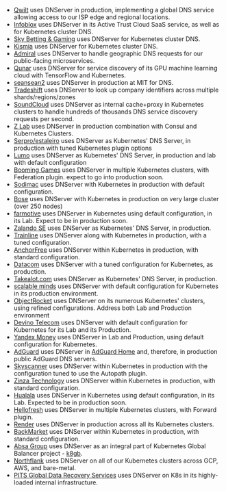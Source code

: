 * [Qwilt](https://www.qwilt.com) uses DNServer in production, implementing a global DNS service allowing access to our ISP edge and regional locations.
* [Infoblox](https://www.infoblox.com) uses DNServer in its Active Trust Cloud SaaS service, as well as for Kubernetes cluster DNS.
* [Sky Betting & Gaming](https://engineering.skybettingandgaming.com) uses DNServer for Kubernetes cluster DNS.
* [Kismia](https://kismia.com) uses DNServer for Kubernetes cluster DNS.
* [Admiral](https://getadmiral.com) uses DNServer to handle geographic DNS requests for our public-facing microservices.
* [Qunar](https://qunar.com) uses DNServer for service discovery of its GPU machine learning cloud with TensorFlow and Kubernetes.
* [seansean2](https://web.mit.edu) uses DNServer in production at MIT for DNS.
* [Tradeshift](https://tradeshift.com/) uses DNServer to look up company identifiers across multiple shards/regions/zones
* [SoundCloud](https://soundcloud.com/) uses DNServer as internal cache+proxy in Kubernetes clusters to handle hundreds of thousands DNS service discovery requests per second.
* [Z Lab](https://zlab.co.jp) uses DNServer in production combination with Consul and Kubernetes Clusters.
* [Serpro/estaleiro](estaleiro.serpro.gov.br) uses DNServer as Kubernetes' DNS Server, in production with tuned Kubernetes plugin options
* [Lumo](https://thinklumo.com) uses DNServer as Kubernetes' DNS Server, in production and lab with default configuration
* [Booming Games](https://booming-games.com) uses DNServer in multiple Kubernetes clusters, with Federation plugin. expect to go into production soon.
* [Sodimac](https://www.sodimac.cl) uses DNServer with Kubernetes in production with default configuration.
* [Bose](https://www.bose.com/) uses DNServer with Kubernetes in production on very large cluster (over 250 nodes)
* [farmotive](https://farmotive.io) uses DNServer in Kubernetes using default configuration, in its Lab. Expect to be in production soon.
* [Zalando SE](https://www.zalando.de) uses DNServer as Kubernetes' DNS Server, in production.
* [Trainline](https://trainline.com) uses DNServer along with Kubernetes in production, with a tuned configuration.
* [AnchorFree](https://www.anchorfree.com) uses DNServer within Kubernetes in production, with standard configuration.
* [Datacom](https://datacom.co.nz) uses DNServer with a tuned configuration for Kubernetes, as production.
* [Takealot.com](https://www.takealot.com) uses DNServer as Kubernetes' DNS Server, in production.
* [scalable minds](https://scalableminds.com) uses DNServer with default configuration for Kubernetes in its production environment.
* [ObjectRocket](https://www.objectrocket.com) uses DNServer on its numerous Kubernetes' clusters, using refined configurations. Address both Lab and Production environment
* [Devino Telecom](https://devinotele.com) uses DNServer with default configuration for Kubernetes for its Lab and its Production.
* [Yandex Money](https://money.yandex.ru) uses DNServer in Lab and Production, using default configuration for Kubernetes.
* [AdGuard](https://adguard.com/) uses DNServer in [AdGuard Home](https://github.com/AdguardTeam/AdGuardHome) and, therefore, in production public AdGuard DNS servers.
* [Skyscanner](https://www.skyscanner.net) uses DNServer within Kubernetes in production with the configuration tuned to use the Autopath plugin.
* [Zinza Technology](https://zinza.com.vn) uses DNServer within Kubernetes in production, with standard configuration.
* [Hualala](https://www.hualala.com)  uses DNServer in Kubernetes using default configuration, in its Lab. Expected to be in production soon.
* [Hellofresh](https://www.hellofresh.com/) uses DNServer in multiple Kubernetes clusters, with Forward plugin.
* [Render](https://render.com) uses DNServer in production across all its Kubernetes clusters.
* [BackMarket](https://www.backmarket.com) uses DNServer within Kubernetes in production, with standard configuration.
* [Absa Group](https://www.absa.africa) uses DNServer as an integral part of Kubernetes Global Balancer project - [k8gb](https://www.k8gb.io/).
* [Northflank](https://northflank.com/) uses DNServer on all of our Kubernetes clusters across GCP, AWS, and bare-metal.
* [PITS Global Data Recovery Services](https://www.pitsdatarecovery.net) uses DNServer on K8s in its highly-loaded internal infrastructure. 
